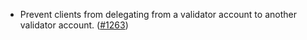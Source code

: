 - Prevent clients from delegating from a validator account to another validator
  account. ([#1263](https://github.com/anoma/namada/pull/1263))